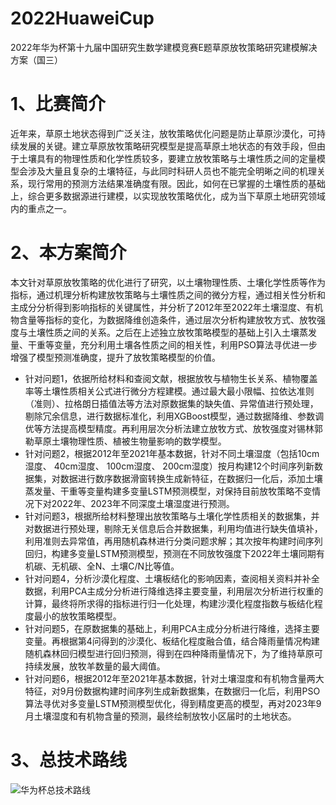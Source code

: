 # 2022HuaweiCup
2022年华为杯第十九届中国研究生数学建模竞赛E题草原放牧策略研究建模解决方案（国三）

# 1、比赛简介
近年来，草原土地状态得到广泛关注，放牧策略优化问题是防止草原沙漠化，可持续发展的关键。建立草原放牧策略研究模型是提高草原土地状态的有效手段，但由于土壤具有的物理性质和化学性质较多，要建立放牧策略与土壤性质之间的定量模型会涉及大量且复杂的土壤特征，与此同时科研人员也不能完全明晰之间的机理关系，现行常用的预测方法结果准确度有限。因此，如何在已掌握的土壤性质的基础上，综合更多数据源进行建模，以实现放牧策略优化，成为当下草原土地研究领域内的重点之一。 

# 2、本方案简介
本文针对草原放牧策略的优化进行了研究，以土壤物理性质、土壤化学性质等作为指标，通过机理分析构建放牧策略与土壤性质之间的微分方程，通过相关性分析和主成分分析得到影响指标的关键属性，并分析了2012年至2022年土壤湿度、有机物含量等指标的变化，为数据降维创造条件，通过层次分析构建放牧方式、放牧强度与土壤性质之间的关系。之后在上述独立放牧策略模型的基础上引入土壤蒸发量、干重等变量，充分利用土壤各性质之间的相关性，利用PSO算法寻优进一步增强了模型预测准确度，提升了放牧策略模型的价值。 
- 针对问题1，依据所给材料和查阅文献，根据放牧与植物生长关系、植物覆盖率等土壤性质相关公式进行微分方程建模。通过最大最小限幅、拉依达准则（准则）、拉格朗日插值法等方法对原数据集的缺失值、异常值进行预处理，剔除冗余信息，进行数据标准化，利用XGBoost模型，通过数据降维、参数调优等方法提高模型精度。再利用层次分析法建立放牧方式、放牧强度对锡林郭勒草原土壤物理性质、植被生物量影响的数学模型。
- 针对问题2，根据2012年至2021年基本数据，针对不同土壤湿度（包括10cm湿度、	40cm湿度、	100cm湿度、	200cm湿度）按月构建12个时间序列新数据集，对数据进行数序数据滑窗转换生成新特征，在数据归一化后，添加土壤蒸发量、干重等变量构建多变量LSTM预测模型，对保持目前放牧策略不变情况下对2022年、2023年不同深度土壤湿度进行预测。
- 针对问题3，根据所给材料整理出放牧策略与土壤化学性质相关的数据集，并对数据进行预处理，剔除无关信息后合并数据集，利用均值进行缺失值填补，利用准则去异常值，再用随机森林进行分类问题求解；其次按年构建时间序列回归，构建多变量LSTM预测模型，预测在不同放牧强度下2022年土壤同期有机碳、无机碳、全N、土壤C/N比等值。
- 针对问题4，分析沙漠化程度、土壤板结化的影响因素，查阅相关资料并补全数据，利用PCA主成分分析进行降维选择主要变量，利用层次分析进行权重的计算，最终将所求得的指标进行归一化处理，构建沙漠化程度指数与板结化程度最小的放牧策略模型。
- 针对问题5，在原数据集的基础上，利用PCA主成分分析进行降维，选择主要变量。再根据第4问得到的沙漠化、板结化程度融合值，结合降雨量情况构建随机森林回归模型进行回归预测，得到在四种降雨量情况下，为了维持草原可持续发展，放牧羊数量的最大阈值。
- 针对问题6，根据2012年至2021年基本数据，针对土壤湿度和有机物含量两大特征，对9月份数据构建时间序列生成新数据集，在数据归一化后，利用PSO算法寻优对多变量LSTM预测模型优化，得到精度更高的模型，再对2023年9月土壤湿度和有机物含量的预测，最终绘制放牧小区届时的土地状态。

# 3、总技术路线
![华为杯总技术路线](https://github.com/Jayc-Z/2022HuaweiCup/edit/main/华为杯总技术路线.jpg)
